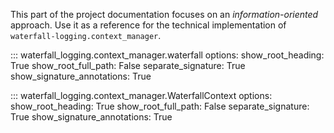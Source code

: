 This part of the project documentation focuses on
an *information-oriented* approach. Use it as a
reference for the technical implementation of
`waterfall-logging.context_manager`.


::: waterfall_logging.context_manager.waterfall
    options:
      show_root_heading: True
      show_root_full_path: False
      separate_signature: True
      show_signature_annotations: True

::: waterfall_logging.context_manager.WaterfallContext
    options:
      show_root_heading: True
      show_root_full_path: False
      separate_signature: True
      show_signature_annotations: True
